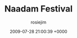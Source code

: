 ---
blog: travel
date: 2009-07-28 21:00:39 +0000
title: "Naadam Festival"
author: rosiejim
permalink: /china-2009/three-nations/mongolia/töv/naadam-festival.markd/
---